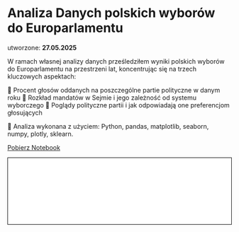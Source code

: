 # Analiza Danych polskich wyborów do Europarlamentu

utworzone: **27.05.2025**

W ramach własnej analizy danych prześledziłem wyniki polskich wyborów do Europarlamentu na przestrzeni lat, koncentrując się na trzech kluczowych aspektach:

🔹 Procent głosów oddanych na poszczególne partie polityczne w danym roku
🔹 Rozkład mandatów w Sejmie i jego zależność od systemu wyborczego
🔹 Poglądy polityczne partii i jak odpowiadają one preferencjom głosujących


📁 Analiza wykonana z użyciem: Python, pandas, matplotlib, seaborn, numpy, plotly, sklearn.

<a href="Europarlament_pl.ipynb" class="md-button md-button--primary">Pobierz Notebook</a>

<iframe
    id="content"
    src="Europarlament.html"
    width="100%"
    style="border:1px solid black;overflow:hidden;"
></iframe>
<script>
function resizeIframeToFitContent(iframe) {
    iframe.style.height = (iframe.contentWindow.document.documentElement.scrollHeight + 50) + "px";
    iframe.contentDocument.body.style["overflow"] = 'hidden';
}
window.addEventListener('load', function() {
    var iframe = document.getElementById('content');
    resizeIframeToFitContent(iframe);
});
window.addEventListener('resize', function() {
    var iframe = document.getElementById('content');
    resizeIframeToFitContent(iframe);
});
</script>